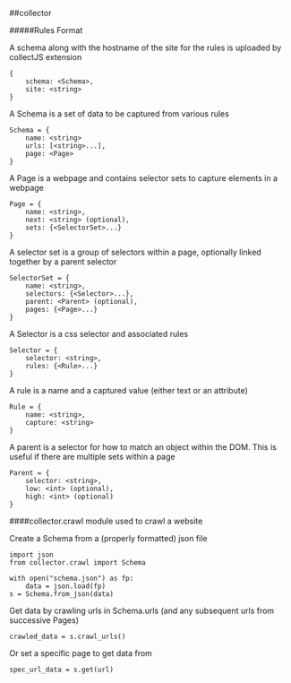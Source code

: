 ##collector

#####Rules Format

A schema along with the hostname of the site for the rules is uploaded by collectJS extension

    {
        schema: <Schema>,
        site: <string>
    }

A Schema is a set of data to be captured from various rules
    
    Schema = {
        name: <string>
        urls: [<string>...],
        page: <Page>
    }

A Page is a webpage and contains selector sets to capture elements in a webpage

    Page = {
        name: <string>,
        next: <string> (optional),
        sets: {<SelectorSet>...}
    }

A selector set is a group of selectors within a page, optionally linked together by a parent selector

    SelectorSet = {
        name: <string>,
        selectors: {<Selector>...},
        parent: <Parent> (optional),
        pages: {<Page>...}
    }

A Selector is a css selector and associated rules

    Selector = {
        selector: <string>,
        rules: {<Rule>...}
    }

A rule is a name and a captured value (either text or an attribute)

    Rule = {
        name: <string>,
        capture: <string>
    }

A parent is a selector for how to match an object within the DOM. This is useful if there are multiple sets within a page

    Parent = {
        selector: <string>,
        low: <int> (optional),
        high: <int> (optional)
    }


####collector.crawl
module used to crawl a website

Create a Schema from a (properly formatted) json file

    import json
    from collector.crawl import Schema

    with open("schema.json") as fp:
        data = json.load(fp)
    s = Schema.from_json(data)

Get data by crawling urls in Schema.urls (and any subsequent urls from successive Pages)

    crawled_data = s.crawl_urls()

Or set a specific page to get data from

    spec_url_data = s.get(url)
